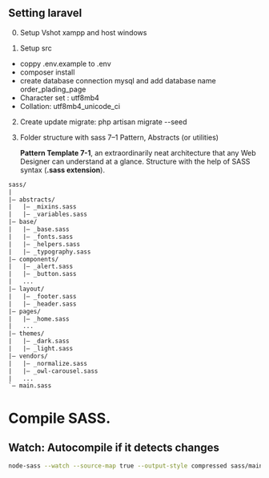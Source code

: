 ## Setting laravel

0. Setup Vshot xampp and host windows

1. Setup src
  - coppy .env.example to .env
  - composer install
  - create database connection mysql and add database name order_plading_page
  - Character set : utf8mb4
  - Collation: utf8mb4_unicode_ci

2. Create update migrate: php artisan migrate --seed

3. Folder structure with sass 7–1 Pattern, Abstracts (or utilities)

   **Pattern Template 7-1**, an extraordinarily neat architecture that any Web Designer can understand at a glance. Structure with the help of SASS syntax (**.sass extension**).

``` txt
sass/                    
|    
|– abstracts/                   
|   |– _mixins.sass     
|   |– _variables.sass   
|– base/              
|   |– _base.sass   
|   |– _fonts.sass   
|   |– _helpers.sass
|   |– _typography.sass
|– components/   
|   |– _alert.sass     
|   |– _button.sass        
|   ...
|– layout/                
|   |– _footer.sass
|   |– _header.sass
|– pages/                
|   |– _home.sass        
|   ...
|– themes/                
|   |– _dark.sass        
|   |– _light.sass     
|– vendors/                
|   |– _normalize.sass       
|   |– _owl-carousel.sass
|   ...
`– main.sass             
```

# Compile SASS.

## Watch: Autocompile if it detects changes 

``` bash
node-sass --watch --source-map true --output-style compressed sass/main.sass css/main.css
```

